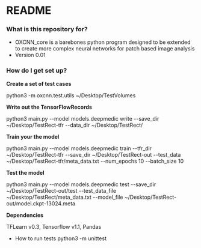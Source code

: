 # README #


### What is this repository for? ###

* OXCNN_core is a barebones python program designed to be extended to create more complex neural networks for patch based image analysis
* Version 0.01

### How do I get set up? ###

**Create a set of test cases** 

python3 -m oxcnn.test.utils ~/Desktop/TestVolumes

**Write out the TensorFlowRecords**

python3 main.py --model models.deepmedic write --save_dir ~/Desktop/TestRect-tfr --data_dir ~/Desktop/TestRect/

**Train your the model**

python3 main.py --model models.deepmedic train --tfr_dir ~/Desktop/TestRect-tfr --save_dir ~/Desktop/TestRect-out --test_data ~/Desktop/TestRect-tfr/meta_data.txt --num_epochs 10 --batch_size 10

**Test the model**

python3 main.py --model models.deepmedic test --save_dir ~/Desktop/TestRect-out/test --test_data_file ~/Desktop/TestRect/meta_data.txt --model_file ~/Desktop/TestRect-out/model.ckpt-13024.meta


**Dependencies**

TFLearn v0.3, Tensorflow v1.1, Pandas

* How to run tests
python3 -m unittest